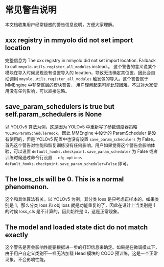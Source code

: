 # 常见警告说明

本文档收集用户经常疑惑的警告信息说明，方便大家理解。

## xxx registry in mmyolo did not set import location

完整信息为 The xxx registry in mmyolo did not set import location. Fallback to call `mmyolo.utils.register_all_modules` instead.。
这个警告的含义说某个模块在导入时候发现没有设置导入的 location，导致无法确定其位置，因此会自动调用 `mmyolo.utils.register_all_modules` 触发包的导入。这个警告属于 MMEngine 中非常底层的模块警告，
用户理解起来可能比较困难，不过对大家使用没有任何影响，可以直接忽略。

## save_param_schedulers is true but self.param_schedulers is None

以 YOLOv5 算法为例，这是因为 YOLOv5 中重新写了参数调度器策略 `YOLOv5ParamSchedulerHook`，因此 MMEngine 中设计的 ParamScheduler 是没有使用的，但是 YOLOv5 配置中也没有设置 `save_param_schedulers` 为 False。
首先这个警告对性能和恢复训练没有任何影响，用户如果觉得这个警告会影响体验，可以设置 `default_hooks.checkpoint.save_param_scheduler` 为 False 或者训练时候通过命令行设置 `--cfg-options default_hooks.checkpoint.save_param_scheduler=False` 即可。

## The loss_cls will be 0. This is a normal phenomenon.

这个和具体算法有关。以 YOLOv5 为例，其分类 loss 是只考虑正样本的，如果类别是 1，那么分类 loss 和 obj loss 就是功能重复的了，因此在设计上当类别是 1 的时候 loss_cls 是不计算的，因此始终是 0，这是正常现象。

## The model and loaded state dict do not match exactly

这个警告是否会影响性能要根据进一步的打印信息来确定。如果是在微调模式下，由于用户自定义类别不一样无法加载 Head 模块的 COCO 预训练，这是一个正常现象，不会影响性能。
